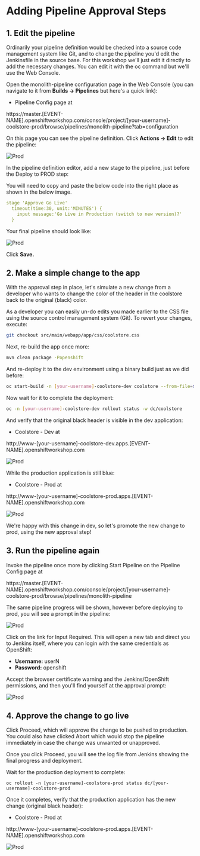 # Adding Pipeline Approval Steps

## 1. Edit the pipeline

Ordinarily your pipeline definition would be checked into a source code management system like Git, and to change the pipeline you'd edit the Jenkinsfile in the source base. For this workshop we'll just edit it directly to add the necessary changes. You can edit it with the oc command but we'll use the Web Console.

Open the monolith-pipeline configuration page in the Web Console \(you can navigate to it from **Builds → Pipelines** but here's a quick link\):

* Pipeline Config page at

https://master.\[EVENT-NAME\].openshiftworkshop.com/console/project/\[your-username\]-coolstore-prod/browse/pipelines/monolith-pipeline?tab=configuration

On this page you can see the pipeline definition. Click **Actions → Edit** to edit the pipeline:

![Prod](../images/scenario2/image48.png)

In the pipeline definition editor, add a new stage to the pipeline, just before the Deploy to PROD step:

You will need to copy and paste the below code into the right place as shown in the below image.

```yaml
stage 'Approve Go Live'
  timeout(time:30, unit:'MINUTES') {
    input message:'Go Live in Production (switch to new version)?'
  }
```

 Your final pipeline should look like:

![Prod](../images/scenario2/image26.png)

Click **Save.**

## 2. Make a simple change to the app

With the approval step in place, let's simulate a new change from a developer who wants to change the color of the header in the coolstore back to the original \(black\) color.

As a developer you can easily un-do edits you made earlier to the CSS file using the source control management system \(Git\). To revert your changes, execute:

```bash
git checkout src/main/webapp/app/css/coolstore.css
```

Next, re-build the app once more:

```bash
mvn clean package -Popenshift
```

And re-deploy it to the dev environment using a binary build just as we did before:

```bash
oc start-build -n [your-username]-coolstore-dev coolstore --from-file=${HOME}/projects/monolith/deployments/ROOT.war
```

Now wait for it to complete the deployment:

```bash
oc -n [your-username]-coolstore-dev rollout status -w dc/coolstore
```

And verify that the original black header is visible in the dev application:

* Coolstore - Dev at

http://www-\[your-username\]-coolstore-dev.apps.\[EVENT-NAME\].openshiftworkshop.com

![Prod](../images/scenario2/image1.png)

While the production application is still blue:

* Coolstore - Prod at

http://www-\[your-username\]-coolstore-prod.apps.\[EVENT-NAME\].openshiftworkshop.com

![Prod](../images/scenario2/image2.png)

We're happy with this change in dev, so let's promote the new change to prod, using the new approval step!

## 3. Run the pipeline again

Invoke the pipeline once more by clicking Start Pipeline on the Pipeline Config page at

https://master.\[EVENT-NAME\].openshiftworkshop.com/console/project/\[your-username\]-coolstore-prod/browse/pipelines/monolith-pipeline

The same pipeline progress will be shown, however before deploying to prod, you will see a prompt in the pipeline:

![Prod](../images/scenario2/image13.png)

Click on the link for Input Required. This will open a new tab and direct you to Jenkins itself, where you can login with the same credentials as OpenShift:

* **Username:** userN
* **Password:** openshift

Accept the browser certificate warning and the Jenkins/OpenShift permissions, and then you'll find yourself at the approval prompt:

![Prod](../images/scenario2/image9.png)

## 4. Approve the change to go live

Click Proceed, which will approve the change to be pushed to production. You could also have clicked Abort which would stop the pipeline immediately in case the change was unwanted or unapproved.

Once you click Proceed, you will see the log file from Jenkins showing the final progress and deployment.

Wait for the production deployment to complete:

```text
oc rollout -n [your-username]-coolstore-prod status dc/[your-username]-coolstore-prod
```

Once it completes, verify that the production application has the new change \(original black header\):

* Coolstore - Prod at

http://www-\[your-username\]-coolstore-prod.apps.\[EVENT-NAME\].openshiftworkshop.com

![Prod](../images/scenario2/image1.png)

